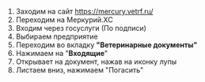 1. Заходим на сайт https://mercury.vetrf.ru/
2. Переходим на Меркурий.ХС
3. Входим через госуслуги (По подписи)
4. Выбираем предприятие
5. Переходим во вкладку **"Ветеринарные документы"**
6. Нажимаем на "**Входящие**"
7. Открывает на документ, нажав на иконку лупы
8. Листаем вниз, нажимаем "Погасить"